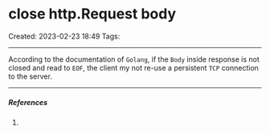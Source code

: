 # close http.Request body
Created: 2023-02-23 18:49
Tags: 
____

According to the documentation of `Golang`, if the `Body` inside response is not closed and read to `EOF`, the client my not re-use a persistent `TCP` connection to the server.


_____
##### References
1.

